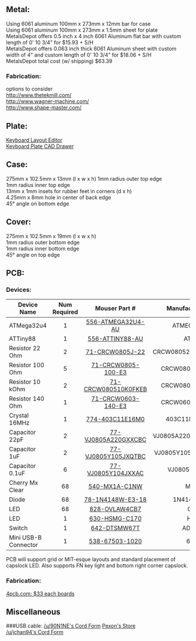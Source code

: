 

## Metal:
Using 6061 aluminum 100mm x 273mm x 12mm bar for case  
Using 6061 aluminum 100mm x 273mm x 1.5mm sheet for plate  
MetalsDepot offers 0.5 inch x 4 inch 6061 Aluminum flat bar with custom length of 0' 10 3/4" for $15.93 + S/H  
MetalsDepot offers 0.063 inch thick 6061 Aluminum sheet with custom width of 4" and custom length of 0' 10 3/4" for $18.06 + S/H  
MetalsDepot total cost (w/ shipping) $63.39  

### Fabrication:
options to consider  
http://www.thetekmill.com/  
http://www.wagner-machine.com/  
http://www.shape-master.com/  

## Plate:
[Keyboard Layout Editor](http://www.keyboard-layout-editor.com/#/gists/b67145701f86c79b1c43)  
[Keyboard Plate CAD Drawer](http://builder.swillkb.com/)  

## Case:
275mm x 102.5mm x 13mm (l x w x h)
1mm radius outer top edge  
1mm radius inner top edge  
13mm x 1mm insets for rubber feet in corners (d x h)  
4.25mm x 8mm hole in center of back edge  
45° angle on bottom edge  

## Cover:
275mm x 102.5mm x 19mm (l x w x h)  
1mm radius outer bottom edge  
1mm radius inner bottom edge  
45° angle on top edge  

## PCB:
### Devices:
| Device Name | Num Required | Mouser Part # | Manufacturer Part # |
|------------ |:------------:|:-------------:|--------------------:|
| ATMega32u4 | 1 | [556-ATMEGA32U4-AU](http://www.mouser.com/ProductDetail/Atmel/ATMEGA32U4-AU/?qs=sGAEpiMZZMvqv2n3s2xjsYzXfq0AWv1C4u5a33SlKLw%3d) | ATMEGA32U4-AU  |
| ATTiny88 | 1 | [556-ATTINY88-AU](http://www.mouser.com/ProductDetail/Microchip-Technology-Atmel/ATTINY88-AU/?qs=sGAEpiMZZMtVoztFdqDXO4cl4WCMEsnA) | ATTINY88-AU  |
|Resistor 22 Ohm | 2 | [71-CRCW0805J-22](http://www.mouser.com/ProductDetail/Vishay/CRCW080522R0JNTA/?qs=%2fha2pyFaduhkDOWkOJXWlDMmLdeZbXdGjK4cegWWE6MkURhQYa1h7w%3d%3d)| CRCW080522R0JNTABC |
|Resistor 100 Ohm | 5 | [71-CRCW0805-100-E3](http://www.mouser.com/ProductDetail/Vishay/CRCW0805100RFKEA/?qs=sGAEpiMZZMu61qfTUdNhG2DpbjADlD3GxPcNG3UnvYk%3d)| CRCW0805100RFKEA |
|Resistor 10 kOhm | 2 | [71-CRCW080510K0FKEB](http://www.mouser.com/ProductDetail/Vishay/CRCW080510K0FKEB/?qs=sGAEpiMZZMu61qfTUdNhG2DpbjADlD3GcSqJrx4YWs0%3d)| CRCW080510K0FKEB |
|Resistor 140 Ohm | 1 | [71-CRCW0603-140-E3](http://www.mouser.com/ProductDetail/Vishay/CRCW0603140RFKEA/?qs=sGAEpiMZZMujMHSoaAZeGU0lxA%2fvZNWc)| CRCW0603140RFKEA |
|Crystal 16MHz | 1 |[774-403C11E16M0](http://www.mouser.com/ProductDetail/CTS/403C11E16M00000/?qs=%2fha2pyFaduhnqK73TLfDQFnxQAc6%252baaO2JdnQzOnGxoo93NC0Mj7hA%3d%3d) | 403C11E16M00000 |
|Capacitor 22pF |2 | [77-VJ0805A220GXXCBC](http://www.mouser.com/ProductDetail/Vishay/VJ0805A220GXXCW1BC/?qs=%2fha2pyFaduiCUhz83QhWpqT%2fmresq4HlYMFL5amR%2fF1128TmWEho%2fA%3d%3d)| VJ0805A220GXXCW1BC |
| Capacitor 1uF | 2 | [77-VJ0805Y105JXQTBC](http://www.mouser.com/ProductDetail/Vishay/VJ0805Y105JXQTW1BC/?qs=%2fha2pyFaduhF2nQ94KIYve%2fl4CxhPlh2%252b3KyKHC0dmBpNgOuXX7Vxw%3d%3d)| VJ0805Y105JXQTW1BC |
| Capacitor 0.1uF | 6 | [77-VJ0805Y104JXXAC](http://www.mouser.com/ProductDetail/Vishay/VJ0805Y104JXXAC/?qs=%2fha2pyFaduhF2nQ94KIYvbr7HECSzlgHhUvG0Weymxx3QDZmpJGQdw%3d%3d)| VJ0805Y104JXXAC |
| Cherry Mx Clear | 68 | [540-MX1A-C1NW](http://www.mouser.com/ProductDetail/CHERRY/MX1A-C1NW/?qs=%2fha2pyFaduhq8Eet0S7vJZRQrJ5ARolZRjRGrDPgpGI%3d) | MX1A-C1NW |
| Diode | 68 | [78-1N4148W-E3-18](http://www.mouser.com/ProductDetail/Vishay-Semiconductors/1N4148W-E3-18/?qs=sGAEpiMZZMtoHjESLttvkjs26zymxl2FU28Iozw68oc%3d) | 1N4148W-E3-18 |
| LED | 68 |  [828-OVLAW4CB7](http://www.mouser.com/ProductDetail/TT-Electronics/OVLAW4CB7/?qs=%2fha2pyFadujzdKCSYOCF%2fb%2f4YkU%2fwT0oK9SyE8dg0Io%3d) | OVLAW4CB7 |
| LED | 1 |  [630-HSMG-C170](http://www.mouser.com/ProductDetail/Broadcom-Limited/HSMG-C170/?qs=%2fha2pyFadui7GuUNwhHOtxOwms9WbCS22xPYZi6eFLk%3d) | HSMG-C170 |
| Switch | 1 | [642-DTSMW67T](http://www.mouser.com/ProductDetail/Apem/ADTSMW67TV/?qs=sGAEpiMZZMsgGjVA3toVBOI7nILP73PyWCtsFyAcyoI%3d) | ADTSMW67TV |
| Mini USB-B Connector | 1 | [538-67503-1020](http://www.mouser.com/ProductDetail/Molex/67503-1020/?qs=sGAEpiMZZMtDa8bhoiaN7Dp%2fkqK5DKnm) | 67503-1020 |

PCB will support grid or MIT-esque layouts and standard placement of capslock LED. Also supports FN key light and bottom right corner capslock.

### Fabrication:
[4pcb.com: $33 each boards](www.4pcb.com)

## Miscellaneous
###USB cable:
[/u/90N1NE's Cord Form](https://docs.google.com/forms/d/1O8-y3vcuR8QClX1kB-gxhwCaVJ4b8tqBf4mBuyMltoc)
[Pexon's Store](http://pexonpcs.co.uk/)  
[/u/jchan94's Cord Form](https://docs.google.com/forms/d/1i3O6ZZ9YgS6CADAT-xIyotbfbr2Xl6MgCU8oeTNEtNQ/viewform)  
